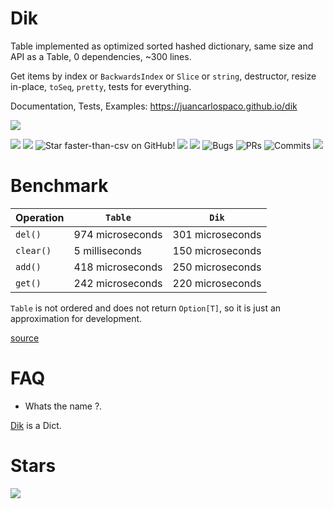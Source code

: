 # Dik

Table implemented as optimized sorted hashed dictionary,
same size and API as a Table, 0 dependencies, ~300 lines.

Get items by index or `BackwardsIndex` or `Slice` or `string`,
destructor, resize in-place, `toSeq`, `pretty`, tests for everything.

Documentation, Tests, Examples: https://juancarlospaco.github.io/dik

![](https://upload.wikimedia.org/wikipedia/commons/thumb/7/78/Madoqua_kirkii_-_female_%28Namutoni%29.jpg/1200px-Madoqua_kirkii_-_female_%28Namutoni%29.jpg)

![](https://img.shields.io/github/languages/top/juancarlospaco/dik?style=for-the-badge)
![](https://img.shields.io/github/languages/count/juancarlospaco/dik?logoColor=green&style=for-the-badge)
![](https://img.shields.io/github/stars/juancarlospaco/dik?style=for-the-badge "Star faster-than-csv on GitHub!")
![](https://img.shields.io/maintenance/yes/2021?style=for-the-badge)
![](https://img.shields.io/github/languages/code-size/juancarlospaco/dik?style=for-the-badge)
![](https://img.shields.io/github/issues-raw/juancarlospaco/dik?style=for-the-badge "Bugs")
![](https://img.shields.io/github/issues-pr-raw/juancarlospaco/dik?style=for-the-badge "PRs")
![](https://img.shields.io/github/last-commit/juancarlospaco/dik?style=for-the-badge "Commits")
![](https://github.com/juancarlospaco/dik/actions/workflows/build.yml/badge.svg?branch=nim)


# Benchmark

| Operation | `Table`          | `Dik`               |
|-----------|------------------|---------------------|
| `del()`   | 974 microseconds | 301 microseconds    |
| `clear()` | 5 milliseconds   | 150 microseconds    |
| `add()`   | 418 microseconds | 250 microseconds    |
| `get()`   | 242 microseconds | 220 microseconds    |

`Table` is not ordered and does not return `Option[T]`, so it is just an approximation for development.

[source](https://github.com/juancarlospaco/dik/blob/nim/benchmark.nim)


# FAQ

- Whats the name ?.

[Dik](https://en.wikipedia.org/wiki/Dik-dik) is a Dict.


# Stars

![](https://starchart.cc/juancarlospaco/dik.svg)
